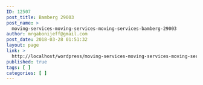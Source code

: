 ```yaml
---
ID: 12507
post_title: Bamberg 29003
post_name: >
  moving-services-moving-services-moving-services-bamberg-29003
author: mrgabonijeff@gmail.com
post_date: 2018-03-28 01:51:32
layout: page
link: >
  http://localhost/wordpress/moving-services-moving-services-moving-services-bamberg-29003/
published: true
tags: [ ]
categories: [ ]
---
```

